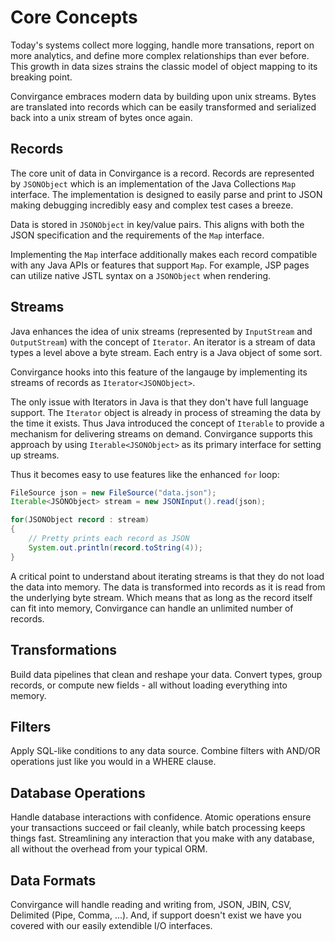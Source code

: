 
# Core Concepts

Today's systems collect more logging, handle more transations, report on more 
analytics, and define more complex relationships than ever before. This growth in
data sizes strains the classic model of object mapping to its breaking point. 

Convirgance embraces modern data by building upon unix streams. Bytes are 
translated into records which can be easily transformed and serialized back 
into a unix stream of bytes once again.

## Records

The core unit of data in Convirgance is a record. Records are represented by
`JSONObject` which is an implementation of the Java Collections `Map` interface.
The implementation is designed to easily parse and print to JSON making debugging 
incredibly easy and complex test cases a breeze. 

Data is stored in `JSONObject` in key/value pairs. This aligns with both the 
JSON specification and the requirements of the `Map` interface.

Implementing the `Map` interface additionally makes each record compatible with
any Java APIs or features that support `Map`. For example, JSP pages can utilize
native JSTL syntax on a `JSONObject` when rendering.

## Streams

Java enhances the idea of unix streams (represented by `InputStream` and 
`OutputStream`) with the concept of `Iterator`. An iterator is a stream of data types
a level above a byte stream. Each entry is a Java object of some sort. 

Convirgance hooks into this feature of the langauge by implementing its streams
of records as `Iterator<JSONObject>`. 

The only issue with Iterators in Java is that they don't have full language
support. The `Iterator` object is already in process of streaming the data by
the time it exists. Thus Java introduced the concept of `Iterable` to provide
a mechanism for delivering streams on demand. Convirgance supports this approach
by using `Iterable<JSONObject>` as its primary interface for setting up streams.

Thus it becomes easy to use features like the enhanced `for` loop:

```java
FileSource json = new FileSource("data.json");
Iterable<JSONObject> stream = new JSONInput().read(json);

for(JSONObject record : stream)
{
    // Pretty prints each record as JSON
    System.out.println(record.toString(4));
}
```

A critical point to understand about iterating streams is that they do not
load the data into memory. The data is transformed into records as it is read
from the underlying byte stream. Which means that as long as the record itself can
fit into memory, Convirgance can handle an unlimited number of records.

## Transformations

Build data pipelines that clean and reshape your data. Convert types, group records, or compute new fields - all without loading everything into memory.


## Filters

Apply SQL-like conditions to any data source. Combine filters with AND/OR operations just like you would in a WHERE clause.

## Database Operations

Handle database interactions with confidence. Atomic operations ensure your transactions succeed or fail cleanly, while batch processing keeps things fast. Streamlining any interaction that you make with any database, all without the overhead from your typical ORM.

## Data Formats

Convirgance will handle reading and writing from, JSON, JBIN, CSV, Delimited (Pipe, Comma, ...). And, if support doesn't exist we have you covered with our easily extendible I/O interfaces.


